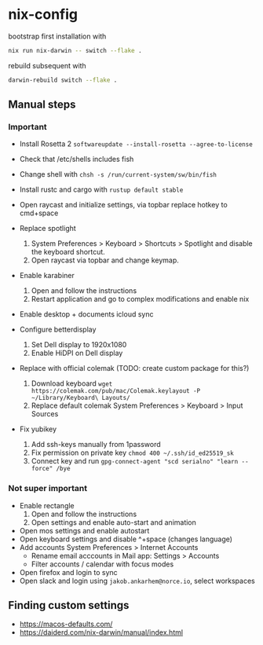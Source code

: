 # nix-config

bootstrap first installation with 

```bash
nix run nix-darwin -- switch --flake .
```

rebuild subsequent with
```bash
darwin-rebuild switch --flake .
```

## Manual steps

### Important
* Install Rosetta 2 `softwareupdate --install-rosetta --agree-to-license`
* Check that /etc/shells includes fish
* Change shell with `chsh -s /run/current-system/sw/bin/fish`
* Install rustc and cargo with `rustup default stable`
* Open raycast and initialize settings, via topbar replace hotkey to cmd+space
* Replace spotlight
    1. System Preferences > Keyboard > Shortcuts > Spotlight and disable the keyboard shortcut.
    2. Open raycast via topbar and change keymap.
* Enable karabiner
    1. Open and follow the instructions
    2. Restart application and go to complex modifications and enable nix
* Enable desktop + documents icloud sync

* Configure betterdisplay
    1. Set Dell display to 1920x1080
    2. Enable HiDPI on Dell display
* Replace with official colemak (TODO: create custom package for this?)
    1. Download keyboard `wget https://colemak.com/pub/mac/Colemak.keylayout -P ~/Library/Keyboard\ Layouts/`
    2. Replace default colemak System Preferences > Keyboard > Input Sources
* Fix yubikey
    1. Add ssh-keys manually from 1password
    2. Fix permission on private key `chmod 400 ~/.ssh/id_ed25519_sk`
    3. Connect key and run `gpg-connect-agent "scd serialno" "learn --force" /bye`

### Not super important

* Enable rectangle
    1. Open and follow the instructions
    2. Open settings and enable auto-start and animation
* Open mos settings and enable autostart
* Open keyboard settings and disable ^+space (changes language)
* Add accounts System Preferences > Internet Accounts
    - Rename email acccounts in Mail app: Settings > Accounts
    - Filter accounts / calendar with focus modes
* Open firefox and login to sync
* Open slack and login using `jakob.ankarhem@norce.io`, select workspaces

## Finding custom settings

- https://macos-defaults.com/
- https://daiderd.com/nix-darwin/manual/index.html
